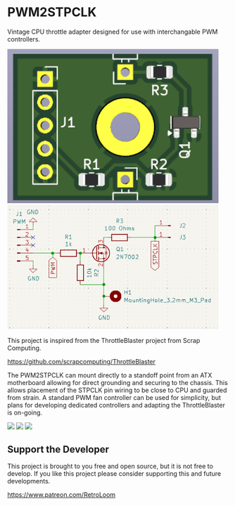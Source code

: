 # PWM2STPCLK
Vintage CPU throttle adapter designed for use with interchangable PWM controllers. 

<img src='Images/kicad_3D.png' width=480>
<img src='Images/kicad_schematic.png' width=480>

This project is inspired from the ThrottleBlaster project from Scrap Computing.

https://github.com/scrapcomputing/ThrottleBlaster


The PWM2STPCLK can mount directly to a standoff point from an ATX motherboard allowing for direct grounding and securing to the chassis. This allows placement of the STPCLK pin wiring to be close to CPU and guarded from strain. A standard PWM fan controller can be used for simplicity, but plans for developing dedicated controllers and adapting the ThrottleBlaster is on-going. 

<img src='Images/DSC_1710.JPG' width=480>
<img src='Images/DSC_1711.JPG' width=480>
<img src='Images/DSC_1715.JPG' width=480>

## Support the Developer
This project is brought to you free and open source, but it is not free to develop. If you like this project please consider supporting this and future developments. 

https://www.patreon.com/RetroLoom
